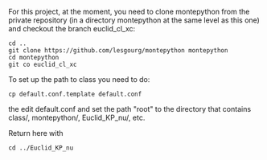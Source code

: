 For this project, at the moment, you need to clone montepython from the private repository (in a directory montepython at the same level as this one) and checkout the branch euclid_cl_xc:

    cd ..
    git clone https://github.com/lesgourg/montepython montepython
    cd montepython
    git co euclid_cl_xc

To set up the path to class you need to do:

    cp default.conf.template default.conf

the edit default.conf and set the path "root" to the directory that contains class/, montepython/, Euclid_KP_nu/, etc.

Return here with

    cd ../Euclid_KP_nu